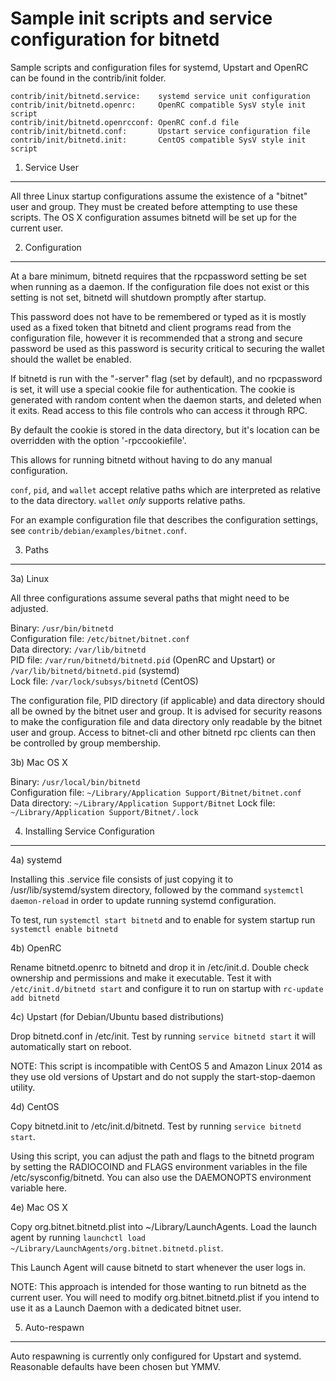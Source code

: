 Sample init scripts and service configuration for bitnetd
==========================================================

Sample scripts and configuration files for systemd, Upstart and OpenRC
can be found in the contrib/init folder.

    contrib/init/bitnetd.service:    systemd service unit configuration
    contrib/init/bitnetd.openrc:     OpenRC compatible SysV style init script
    contrib/init/bitnetd.openrcconf: OpenRC conf.d file
    contrib/init/bitnetd.conf:       Upstart service configuration file
    contrib/init/bitnetd.init:       CentOS compatible SysV style init script

1. Service User
---------------------------------

All three Linux startup configurations assume the existence of a "bitnet" user
and group.  They must be created before attempting to use these scripts.
The OS X configuration assumes bitnetd will be set up for the current user.

2. Configuration
---------------------------------

At a bare minimum, bitnetd requires that the rpcpassword setting be set
when running as a daemon.  If the configuration file does not exist or this
setting is not set, bitnetd will shutdown promptly after startup.

This password does not have to be remembered or typed as it is mostly used
as a fixed token that bitnetd and client programs read from the configuration
file, however it is recommended that a strong and secure password be used
as this password is security critical to securing the wallet should the
wallet be enabled.

If bitnetd is run with the "-server" flag (set by default), and no rpcpassword is set,
it will use a special cookie file for authentication. The cookie is generated with random
content when the daemon starts, and deleted when it exits. Read access to this file
controls who can access it through RPC.

By default the cookie is stored in the data directory, but it's location can be overridden
with the option '-rpccookiefile'.

This allows for running bitnetd without having to do any manual configuration.

`conf`, `pid`, and `wallet` accept relative paths which are interpreted as
relative to the data directory. `wallet` *only* supports relative paths.

For an example configuration file that describes the configuration settings,
see `contrib/debian/examples/bitnet.conf`.

3. Paths
---------------------------------

3a) Linux

All three configurations assume several paths that might need to be adjusted.

Binary:              `/usr/bin/bitnetd`  
Configuration file:  `/etc/bitnet/bitnet.conf`  
Data directory:      `/var/lib/bitnetd`  
PID file:            `/var/run/bitnetd/bitnetd.pid` (OpenRC and Upstart) or `/var/lib/bitnetd/bitnetd.pid` (systemd)  
Lock file:           `/var/lock/subsys/bitnetd` (CentOS)  

The configuration file, PID directory (if applicable) and data directory
should all be owned by the bitnet user and group.  It is advised for security
reasons to make the configuration file and data directory only readable by the
bitnet user and group.  Access to bitnet-cli and other bitnetd rpc clients
can then be controlled by group membership.

3b) Mac OS X

Binary:              `/usr/local/bin/bitnetd`  
Configuration file:  `~/Library/Application Support/Bitnet/bitnet.conf`  
Data directory:      `~/Library/Application Support/Bitnet`
Lock file:           `~/Library/Application Support/Bitnet/.lock`

4. Installing Service Configuration
-----------------------------------

4a) systemd

Installing this .service file consists of just copying it to
/usr/lib/systemd/system directory, followed by the command
`systemctl daemon-reload` in order to update running systemd configuration.

To test, run `systemctl start bitnetd` and to enable for system startup run
`systemctl enable bitnetd`

4b) OpenRC

Rename bitnetd.openrc to bitnetd and drop it in /etc/init.d.  Double
check ownership and permissions and make it executable.  Test it with
`/etc/init.d/bitnetd start` and configure it to run on startup with
`rc-update add bitnetd`

4c) Upstart (for Debian/Ubuntu based distributions)

Drop bitnetd.conf in /etc/init.  Test by running `service bitnetd start`
it will automatically start on reboot.

NOTE: This script is incompatible with CentOS 5 and Amazon Linux 2014 as they
use old versions of Upstart and do not supply the start-stop-daemon utility.

4d) CentOS

Copy bitnetd.init to /etc/init.d/bitnetd. Test by running `service bitnetd start`.

Using this script, you can adjust the path and flags to the bitnetd program by
setting the RADIOCOIND and FLAGS environment variables in the file
/etc/sysconfig/bitnetd. You can also use the DAEMONOPTS environment variable here.

4e) Mac OS X

Copy org.bitnet.bitnetd.plist into ~/Library/LaunchAgents. Load the launch agent by
running `launchctl load ~/Library/LaunchAgents/org.bitnet.bitnetd.plist`.

This Launch Agent will cause bitnetd to start whenever the user logs in.

NOTE: This approach is intended for those wanting to run bitnetd as the current user.
You will need to modify org.bitnet.bitnetd.plist if you intend to use it as a
Launch Daemon with a dedicated bitnet user.

5. Auto-respawn
-----------------------------------

Auto respawning is currently only configured for Upstart and systemd.
Reasonable defaults have been chosen but YMMV.
